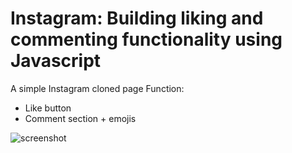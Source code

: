 # Instagram: Building liking and commenting functionality using Javascript
A simple Instagram cloned page
Function:
- Like button
- Comment section + emojis

![screenshot](https://user-images.githubusercontent.com/56375291/112192680-7a554380-8c07-11eb-8de1-e9558dff6d61.png)

